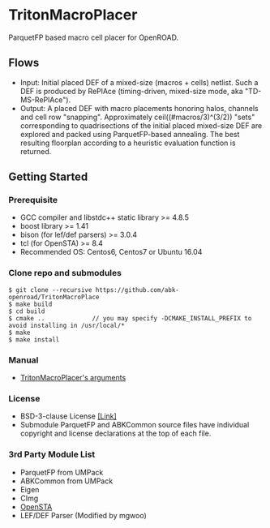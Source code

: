 # TritonMacroPlacer

ParquetFP based macro cell placer for OpenROAD.

## Flows
* Input: Initial placed DEF of a mixed-size (macros + cells) netlist. Such a DEF is produced by RePlAce (timing-driven, mixed-size mode, aka "TD-MS-RePlAce").
* Output: A placed DEF with macro placements honoring halos, channels and cell row "snapping".  Approximately ceil((#macros/3)^(3/2)) "sets" corresponding to quadrisections of the initial placed mixed-size DEF are explored and packed using ParquetFP-based annealing. The best resulting floorplan according to a heuristic evaluation function is returned.

## Getting Started
### Prerequisite
* GCC compiler and libstdc++ static library >= 4.8.5
* boost library >= 1.41
* bison (for lef/def parsers) >= 3.0.4
* tcl (for OpenSTA) >= 8.4
* Recommended OS: Centos6, Centos7 or Ubuntu 16.04

### Clone repo and submodules 
    $ git clone --recursive https://github.com/abk-openroad/TritonMacroPlace
    $ make build
    $ cd build
    $ cmake ..             // you may specify -DCMAKE_INSTALL_PREFIX to avoid installing in /usr/local/*
    $ make
    $ make install

### Manual
* [TritonMacroPlacer's arguments](doc/BinaryArguments.md)

### License
* BSD-3-clause License [[Link]](LICENSE)
* Submodule ParquetFP and ABKCommon source files have individual copyright and license declarations at the top of each file.  

### 3rd Party Module List
* ParquetFP from UMPack
* ABKCommon from UMPack
* Eigen
* CImg
* [OpenSTA](https://github.com/abk-openroad/OpenSTA)
* LEF/DEF Parser (Modified by mgwoo)



